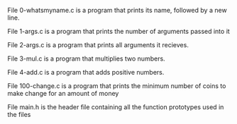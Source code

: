 File 0-whatsmyname.c is a program that prints its name, followed by a new line.

File 1-args.c is a program that prints the number of arguments passed into it

File 2-args.c is a program that prints all arguments it recieves.

File 3-mul.c is a program that multiplies two numbers.

File 4-add.c is a program that adds positive numbers.

File 100-change.c is a program that prints the minimum number of coins to make change for an amount of money

File main.h is the header file containing all the function prototypes used in the files
